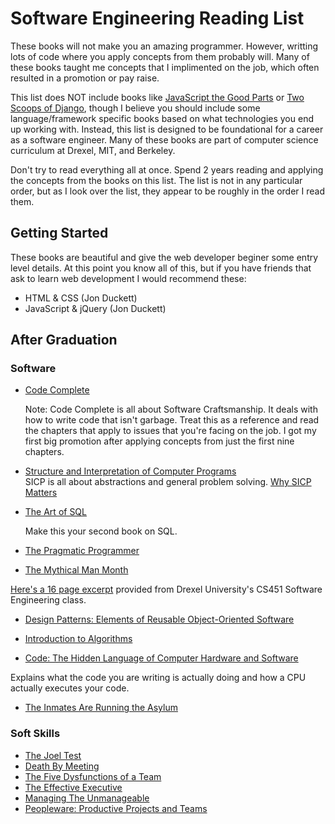 # Software Engineering Reading List

These books will not make you an amazing programmer. However, writting lots of code where you apply concepts from them probably will. Many of these books taught me concepts that I implimented on the job, which often resulted in a promotion or pay raise.

This list does NOT include books like [JavaScript the Good Parts](http://shop.oreilly.com/product/9780596517748.do) or [Two Scoops of Django](https://www.amazon.com/Two-Scoops-Django-Best-Practices/dp/0981467342), though I believe you should include some language/framework specific books based on what technologies you end up working with. Instead, this list is designed to be foundational for a career as a software engineer. Many of these books are part of computer science curriculum at Drexel, MIT, and Berkeley.

Don't try to read everything all at once. Spend 2 years reading and applying the concepts from the books on this list. The list is not in any particular order, but as I look over the list, they appear to be roughly in the order I read them.

## Getting Started

These books are beautiful and give the web developer beginer some entry level details. At this point you know all of this, but if you have friends that ask to learn web development I would recommend these:

 * HTML & CSS (Jon Duckett)
 * JavaScript & jQuery (Jon Duckett)

## After Graduation

### Software

 * [Code Complete](https://www.amazon.com/Code-Complete-Practical-Handbook-Construction/dp/0735619670)  

	Note: Code Complete is all about Software Craftsmanship. It deals with how to write code that isn't garbage. Treat this as a reference and read the chapters that apply to issues that you're facing on the job. I got my first big promotion after applying concepts from just the first nine chapters.
 	
 * [Structure and Interpretation of Computer Programs](https://mitpress.mit.edu/sicp/full-text/book/book.html)  
 	SICP is all about abstractions and general problem solving. [Why SICP Matters](https://people.eecs.berkeley.edu/~bh/sicp.html)
 	
 * [The Art of SQL](https://www.amazon.com/Art-SQL-Stephane-Faroult/dp/0596008945)  

 	Make this your second book on SQL.

 * [The Pragmatic Programmer](https://www.amazon.com/Pragmatic-Programmer-Journeyman-Master/dp/020161622X)

 * [The Mythical Man Month](https://github.com/tiy-greenville-front-end-fall-2016/overview/tree/master/assets/MythicalManMonth.pdf)
 
 [Here's a 16 page excerpt](MythicalManMonth.pdf) provided from Drexel University's CS451 Software Engineering class.
 
 * [Design Patterns: Elements of Reusable Object-Oriented Software](https://www.amazon.com/Design-Patterns-Elements-Reusable-Object-Oriented/dp/0201633612)
 
 * [Introduction to Algorithms](https://www.amazon.com/Introduction-Algorithms-3rd-MIT-Press/dp/0262033844)
 
 * [Code: The Hidden Language of Computer Hardware and Software](https://www.amazon.com/Code-Language-Computer-Hardware-Software/dp/0735611319)
 
 Explains what the code you are writing is actually doing and how a CPU actually executes your code.
 
 * [The Inmates Are Running the Asylum](https://www.amazon.com/Inmates-Are-Running-Asylum-Products/dp/0672326140)
 

### Soft Skills

 * [The Joel Test](https://www.joelonsoftware.com/2000/08/09/the-joel-test-12-steps-to-better-code/)
 * [Death By Meeting](https://www.amazon.com/Death-Meeting-Leadership-Solving-Business/dp/0787968056)
 * [The Five Dysfunctions of a Team](https://www.amazon.com/Five-Dysfunctions-Team-Leadership-Fable/dp/0787960756/ref=pd_lpo_sbs_14_img_0?_encoding=UTF8&psc=1&refRID=QCSQEZBR0AEYNH4HY69Y)
 * [The Effective Executive](https://www.amazon.com/Effective-Executive-Definitive-Harperbusiness-Essentials/dp/0060833459/ref=pd_lpo_sbs_14_img_0?_encoding=UTF8&psc=1&refRID=GCZ4A806EVYZ2MQ54W32)
 * [Managing The Unmanageable](https://www.amazon.com/Managing-Unmanageable-Insights-Software-People/dp/032182203X)
 * [Peopleware: Productive Projects and Teams](https://www.amazon.com/Peopleware-Productive-Projects-Teams-Second/dp/0932633439)